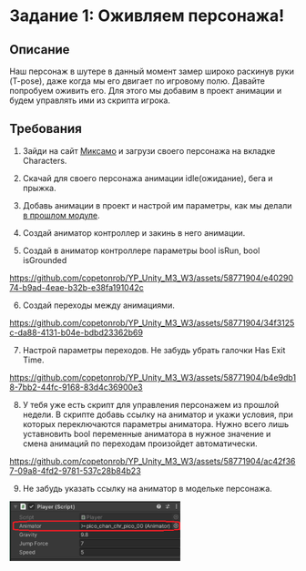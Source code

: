 # Задание 1: Оживляем персонажа!

## Описание

Наш персонаж в шутере в данный момент замер широко раскинув руки (T-pose), даже когда мы его двигает по игровому полю. Давайте попробуем оживить его. Для этого мы добавим в проект анимации и будем управлять ими из скрипта игрока.

## Требования

1. Зайди на сайт [Миксамо](https://www.mixamo.com/) и загрузи своего персонажа на вкладке Characters.

2. Скачай для своего персонажа анимации idle(ожидание), бега и прыжка.

3. Добавь анимации в проект и настрой им параметры, как мы делали [в прошлом модуле](https://github.com/copetonrob/YP_Unity_M2_W9/blob/main/Task1.md).

4. Создай аниматор контроллер и закинь в него анимации.

5. Создай в аниматор контроллере параметры bool isRun, bool isGrounded

https://github.com/copetonrob/YP_Unity_M3_W3/assets/58771904/e4029074-b9ad-4eae-b32b-e38fa191042c

6. Создай переходы между анимациями.

https://github.com/copetonrob/YP_Unity_M3_W3/assets/58771904/34f3125c-da88-4131-b04e-bdbd23362b69

7. Настрой параметры переходов. Не забудь убрать галочки Has Exit Time.

https://github.com/copetonrob/YP_Unity_M3_W3/assets/58771904/b4e9db18-7bb2-44fc-9168-83d4c36900e3

8. У тебя уже есть скрипт для управления персонажем из прошлой недели. В скрипте добавь ссылку на аниматор и укажи условия, при которых переключаются параметры аниматора. Нужно всего лишь уставновить bool переменные аниматора в нужное значение и смена анимаций по переходам произойдет автоматически.

https://github.com/copetonrob/YP_Unity_M3_W3/assets/58771904/ac42f367-09a8-4fd2-9781-537c28b84b23

9. Не забудь указать ссылку на аниматор в модельке персонажа.

<img src="https://github.com/copetonrob/YP_Unity_M3_W3/blob/main/img/img1.png" width="300"/>
